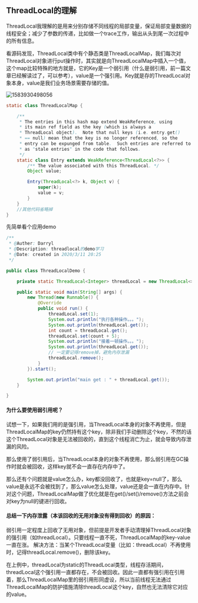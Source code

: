 ## ThreadLocal的理解

ThreadLocal我理解的是用来分别存储不同线程的局部变量，保证局部变量数据的线程安全；减少了参数的传递，比如做一个trace工作，输出从头到尾一次过程中的所有信息。



看源码发现，ThreadLocal类中有个静态类是ThreadLocalMap，我们每次对ThreadLocal对象进行put操作时，其实就是向ThreadLocalMap中插入一个值，这个map比较特殊的地方就是，它的Key是一个弱引用（什么是弱引用，前一篇文章已经解读过了，可以参考），value是一个强引用。Key就是存的ThreadLocal对象本身，value是我们业务场景需要存储的值。

![1583930498056](C:\Users\Darryl\AppData\Roaming\Typora\typora-user-images\1583930498056.png)

```java
static class ThreadLocalMap {

    /**
     * The entries in this hash map extend WeakReference, using
     * its main ref field as the key (which is always a
     * ThreadLocal object).  Note that null keys (i.e. entry.get()
     * == null) mean that the key is no longer referenced, so the
     * entry can be expunged from table.  Such entries are referred to
     * as "stale entries" in the code that follows.
     */
    static class Entry extends WeakReference<ThreadLocal<?>> {
        /** The value associated with this ThreadLocal. */
        Object value;

        Entry(ThreadLocal<?> k, Object v) {
            super(k);
            value = v;
        }
    }
    //其他代码省略掉
}
```

先简单看个应用demo

```java
/**
 * @Auther: Darryl
 * @Description: threadlocal的demo学习
 * @Date: created in 2020/3/11 20:25
 */

public class ThreadLocalDemo {

    private static ThreadLocal<Integer> threadLocal = new ThreadLocal<>();

    public static void main(String[] args) {
        new Thread(new Runnable() {
            @Override
            public void run() {
                threadLocal.set(1);
                System.out.println("执行各种操作。。。");
                System.out.println(threadLocal.get());
                int count = threadLocal.get();
                threadLocal.set(count + 5);
                System.out.println("接着一顿操作。。。");
                System.out.println(threadLocal.get());
                // 一定要记得remove掉，避免内存泄漏
                threadLocal.remove();
            }
        }).start();

        System.out.println("main get : " + threadLocal.get());
    }

}
```





#### 为什么要使用弱引用呢？

试想一下，如果我们用的是强引用，当ThreadLocal本身的对象不再使用，但是ThreadLocalMap的key仍然持有这个key，除非我们手动删除这个key，不然的话这个ThreadLocal对象是无法被回收的，直到这个线程消亡为止，就会导致内存泄漏的风险。

那么使用了弱引用后，当ThreadLocal本身的对象不再使用，那么弱引用在GC操作时就会被回收，这样key就不会一直存在内存中了。

那么还有个问题就是value怎么办，key都没回收了，也就是key=null了，那么value是永远不会被找到了，那么value怎么处理，value还是会一直在内存中。针对这个问题，ThreadLocalMap做了优化就是在get()/set()/remove()方法之前会对key为null的键进行回收。



#### 总结一下内存泄露（本该回收的无用对象没有得到回收）的原因：

弱引用一定程度上回收了无用对象，但前提是开发者手动清理掉ThreadLocal对象的强引用（如threadLocal）。只要线程一直不死，ThreadLocalMap的key-value一直在涨。
解决方法：当某个ThreadLocal变量（比如：threadLocal）不再使用时，记得threadLocal.remove()，删除该key。

在上例中，threadLocal为static的ThreadLocal类型，线程存活期间，threadLocal这个强引用一直都存在，不会被回收。因此一直都有强引用在引用着，那么ThreadLocalMap里的弱引用形同虚设，所以当前线程无法通过ThreadLocalMap的防护措施清除threadLocal这个key，自然也无法清除它对应的value。
